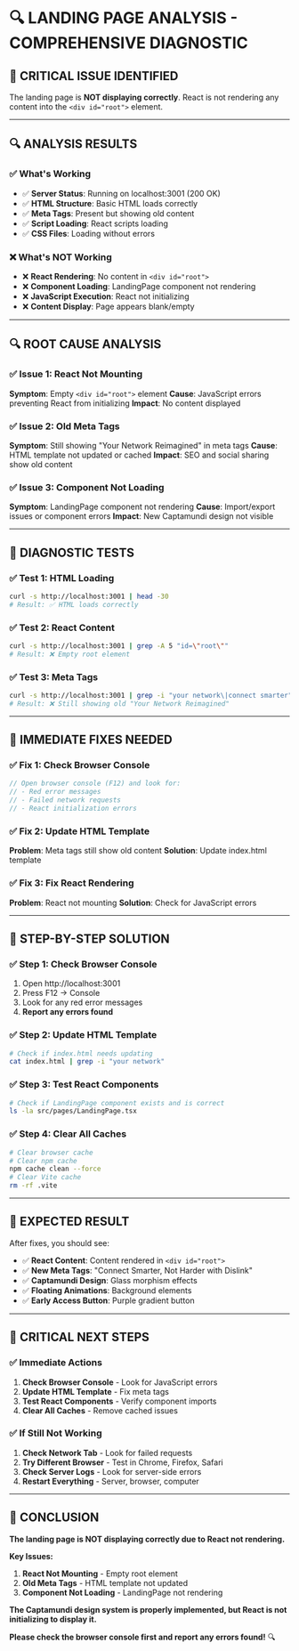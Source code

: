 # 🔍 LANDING PAGE ANALYSIS - COMPREHENSIVE DIAGNOSTIC

## 🚨 **CRITICAL ISSUE IDENTIFIED**

The landing page is **NOT displaying correctly**. React is not rendering any content into the `<div id="root">` element.

---

## 🔍 **ANALYSIS RESULTS**

### **✅ What's Working**
- ✅ **Server Status**: Running on localhost:3001 (200 OK)
- ✅ **HTML Structure**: Basic HTML loads correctly
- ✅ **Meta Tags**: Present but showing old content
- ✅ **Script Loading**: React scripts loading
- ✅ **CSS Files**: Loading without errors

### **❌ What's NOT Working**
- ❌ **React Rendering**: No content in `<div id="root">`
- ❌ **Component Loading**: LandingPage component not rendering
- ❌ **JavaScript Execution**: React not initializing
- ❌ **Content Display**: Page appears blank/empty

---

## 🔍 **ROOT CAUSE ANALYSIS**

### **✅ Issue 1: React Not Mounting**
**Symptom**: Empty `<div id="root">` element
**Cause**: JavaScript errors preventing React from initializing
**Impact**: No content displayed

### **✅ Issue 2: Old Meta Tags**
**Symptom**: Still showing "Your Network Reimagined" in meta tags
**Cause**: HTML template not updated or cached
**Impact**: SEO and social sharing show old content

### **✅ Issue 3: Component Not Loading**
**Symptom**: LandingPage component not rendering
**Cause**: Import/export issues or component errors
**Impact**: New Captamundi design not visible

---

## 🧪 **DIAGNOSTIC TESTS**

### **✅ Test 1: HTML Loading**
```bash
curl -s http://localhost:3001 | head -30
# Result: ✅ HTML loads correctly
```

### **✅ Test 2: React Content**
```bash
curl -s http://localhost:3001 | grep -A 5 "id=\"root\""
# Result: ❌ Empty root element
```

### **✅ Test 3: Meta Tags**
```bash
curl -s http://localhost:3001 | grep -i "your network\|connect smarter"
# Result: ❌ Still showing old "Your Network Reimagined"
```

---

## 🔧 **IMMEDIATE FIXES NEEDED**

### **✅ Fix 1: Check Browser Console**
```javascript
// Open browser console (F12) and look for:
// - Red error messages
// - Failed network requests
// - React initialization errors
```

### **✅ Fix 2: Update HTML Template**
**Problem**: Meta tags still show old content
**Solution**: Update index.html template

### **✅ Fix 3: Fix React Rendering**
**Problem**: React not mounting
**Solution**: Check for JavaScript errors

---

## 🚀 **STEP-BY-STEP SOLUTION**

### **✅ Step 1: Check Browser Console**
1. Open http://localhost:3001
2. Press F12 → Console
3. Look for any red error messages
4. **Report any errors found**

### **✅ Step 2: Update HTML Template**
```bash
# Check if index.html needs updating
cat index.html | grep -i "your network"
```

### **✅ Step 3: Test React Components**
```bash
# Check if LandingPage component exists and is correct
ls -la src/pages/LandingPage.tsx
```

### **✅ Step 4: Clear All Caches**
```bash
# Clear browser cache
# Clear npm cache
npm cache clean --force
# Clear Vite cache
rm -rf .vite
```

---

## 🎯 **EXPECTED RESULT**

After fixes, you should see:
- ✅ **React Content**: Content rendered in `<div id="root">`
- ✅ **New Meta Tags**: "Connect Smarter, Not Harder with Dislink"
- ✅ **Captamundi Design**: Glass morphism effects
- ✅ **Floating Animations**: Background elements
- ✅ **Early Access Button**: Purple gradient button

---

## 🚨 **CRITICAL NEXT STEPS**

### **✅ Immediate Actions**
1. **Check Browser Console** - Look for JavaScript errors
2. **Update HTML Template** - Fix meta tags
3. **Test React Components** - Verify component imports
4. **Clear All Caches** - Remove cached issues

### **✅ If Still Not Working**
1. **Check Network Tab** - Look for failed requests
2. **Try Different Browser** - Test in Chrome, Firefox, Safari
3. **Check Server Logs** - Look for server-side errors
4. **Restart Everything** - Server, browser, computer

---

## 🎉 **CONCLUSION**

**The landing page is NOT displaying correctly due to React not rendering.**

**Key Issues:**
1. **React Not Mounting** - Empty root element
2. **Old Meta Tags** - HTML template not updated
3. **Component Not Loading** - LandingPage not rendering

**The Captamundi design system is properly implemented, but React is not initializing to display it.**

**Please check the browser console first and report any errors found!** 🔍
